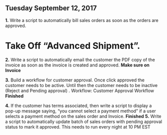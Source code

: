 ## Tuesday September 12, 2017

**1.**	Write a script to automatically bill sales orders as soon as the orders are approved.
# Take Off “Advanced Shipment”.

**2.**	Write a script to automatically email the customer the PDF copy of the invoice as soon as the invoice is created and approved. **Make sure on Invoice**
 

**3.**	Build a workflow for customer approval. Once click approved the customer needs to be active. Until then the customer needs to be inactive (Reject and Pending approval) . 
Workflow: Customer Approval Workflow **Finished**

**4.**	If the customer has terms associated, then write a script to display a pop-up message saying, “you cannot select a payment method” if a user selects a payment method on the sales order and Invoice. **Finished**
**5.**	Write a script to automatically update batch of sales orders with pending approval status to mark it approved. This needs to run every night at 10 PM EST
